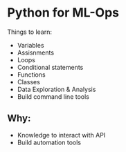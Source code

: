 # Python for ML-Ops

Things to learn:  
* Variables   
* Assisnments   
* Loops  
* Conditional statements  
* Functions   
* Classes   
* Data Exploration & Analysis  
* Build command line tools  

## Why:  
- Knowledge to interact with API  
- Build automation tools

